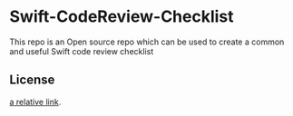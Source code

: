 # Swift-CodeReview-Checklist
This repo is an Open source repo which can be used to create a common and useful Swift code review checklist
## License
[a relative link](LICENSE.md).
